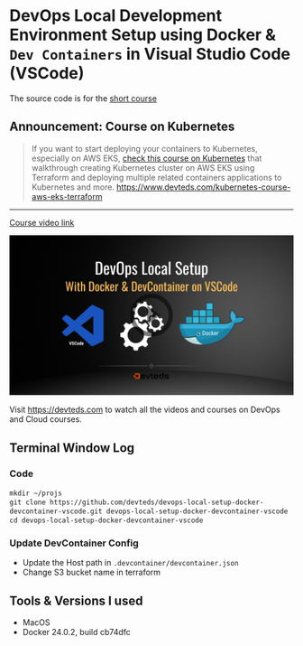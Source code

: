 # DevOps Local Development Environment Setup using Docker & `Dev Containers` in Visual Studio Code (VSCode)

The source code is for the [short course](https://youtu.be/XTfIVffnapo)

## Announcement: Course on Kubernetes

> If you want to start deploying your containers to Kubernetes, especially on AWS EKS, [check this course on Kubernetes](https://www.devteds.com/kubernetes-course-aws-eks-terraform) that walkthrough creating Kubernetes cluster on AWS EKS using Terraform and deploying multiple related containers applications to Kubernetes and more. https://www.devteds.com/kubernetes-course-aws-eks-terraform 

---

[Course video link](https://youtu.be/XTfIVffnapo)

[![Course Video Link](./doc/youtube-thumbnail-devops-local-setup-with-docker-and-devcontainers-vscode.png)](https://youtu.be/XTfIVffnapo)

Visit https://devteds.com to watch all the videos and courses on DevOps and Cloud courses.


## Terminal Window Log

### Code

```
mkdir ~/projs
git clone https://github.com/devteds/devops-local-setup-docker-devcontainer-vscode.git devops-local-setup-docker-devcontainer-vscode
cd devops-local-setup-docker-devcontainer-vscode
```

### Update DevContainer Config

- Update the Host path in `.devcontainer/devcontainer.json`
- Change S3 bucket name in terraform


## Tools & Versions I used

- MacOS
- Docker 24.0.2, build cb74dfc
